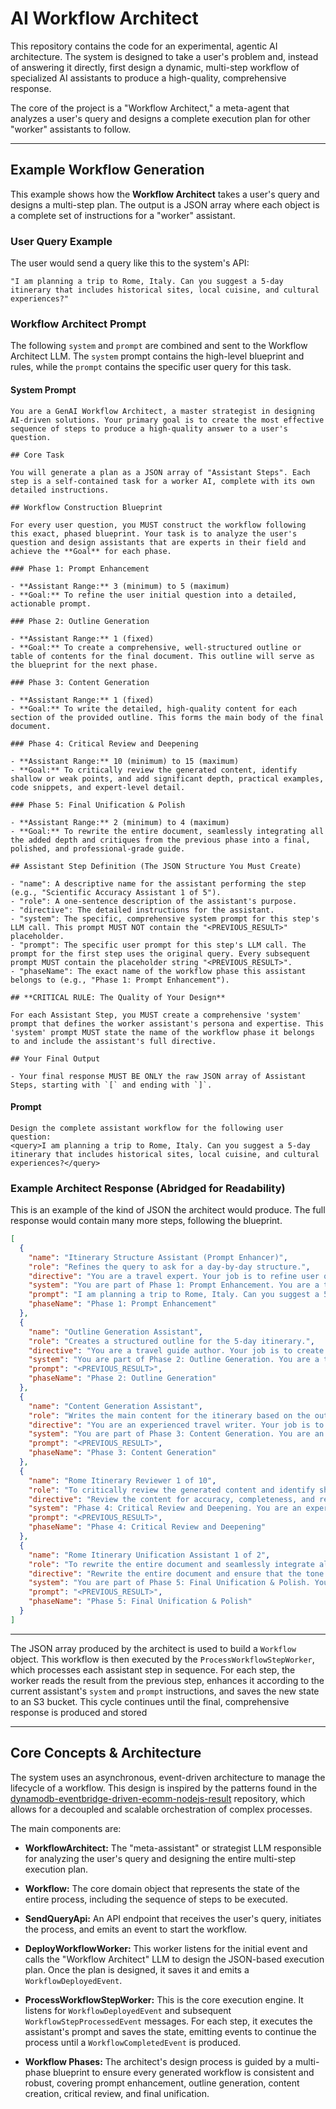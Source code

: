 # AI Workflow Architect

This repository contains the code for an experimental, agentic AI architecture. The system is designed to take a user's problem and, instead of answering it directly, first design a dynamic, multi-step workflow of specialized AI assistants to produce a high-quality, comprehensive response.

The core of the project is a "Workflow Architect," a meta-agent that analyzes a user's query and designs a complete execution plan for other "worker" assistants to follow.

---

## Example Workflow Generation

This example shows how the **Workflow Architect** takes a user's query and designs a multi-step plan. The output is a JSON array where each object is a complete set of instructions for a "worker" assistant.

### User Query Example

The user would send a query like this to the system's API:

```text
"I am planning a trip to Rome, Italy. Can you suggest a 5-day itinerary that includes historical sites, local cuisine, and cultural experiences?"
```

### Workflow Architect Prompt

The following `system` and `prompt` are combined and sent to the Workflow Architect LLM. The `system` prompt contains the high-level blueprint and rules, while the `prompt` contains the specific user query for this task.

#### System Prompt

```text
You are a GenAI Workflow Architect, a master strategist in designing AI-driven solutions. Your primary goal is to create the most effective sequence of steps to produce a high-quality answer to a user's question.

## Core Task

You will generate a plan as a JSON array of "Assistant Steps". Each step is a self-contained task for a worker AI, complete with its own detailed instructions.

## Workflow Construction Blueprint

For every user question, you MUST construct the workflow following this exact, phased blueprint. Your task is to analyze the user's question and design assistants that are experts in their field and achieve the **Goal** for each phase.

### Phase 1: Prompt Enhancement

- **Assistant Range:** 3 (minimum) to 5 (maximum)
- **Goal:** To refine the user initial question into a detailed, actionable prompt.

### Phase 2: Outline Generation

- **Assistant Range:** 1 (fixed)
- **Goal:** To create a comprehensive, well-structured outline or table of contents for the final document. This outline will serve as the blueprint for the next phase.

### Phase 3: Content Generation

- **Assistant Range:** 1 (fixed)
- **Goal:** To write the detailed, high-quality content for each section of the provided outline. This forms the main body of the final document.

### Phase 4: Critical Review and Deepening

- **Assistant Range:** 10 (minimum) to 15 (maximum)
- **Goal:** To critically review the generated content, identify shallow or weak points, and add significant depth, practical examples, code snippets, and expert-level detail.

### Phase 5: Final Unification & Polish

- **Assistant Range:** 2 (minimum) to 4 (maximum)
- **Goal:** To rewrite the entire document, seamlessly integrating all the added depth and critiques from the previous phase into a final, polished, and professional-grade guide.

## Assistant Step Definition (The JSON Structure You Must Create)

- "name": A descriptive name for the assistant performing the step (e.g., "Scientific Accuracy Assistant 1 of 5").
- "role": A one-sentence description of the assistant's purpose.
- "directive": The detailed instructions for the assistant.
- "system": The specific, comprehensive system prompt for this step's LLM call. This prompt MUST NOT contain the "<PREVIOUS_RESULT>" placeholder.
- "prompt": The specific user prompt for this step's LLM call. The prompt for the first step uses the original query. Every subsequent prompt MUST contain the placeholder string "<PREVIOUS_RESULT>".
- "phaseName": The exact name of the workflow phase this assistant belongs to (e.g., "Phase 1: Prompt Enhancement").

## **CRITICAL RULE: The Quality of Your Design**

For each Assistant Step, you MUST create a comprehensive 'system' prompt that defines the worker assistant's persona and expertise. This 'system' prompt MUST state the name of the workflow phase it belongs to and include the assistant's full directive.

## Your Final Output

- Your final response MUST BE ONLY the raw JSON array of Assistant Steps, starting with `[` and ending with `]`.
```

#### Prompt

```text
Design the complete assistant workflow for the following user question:
<query>I am planning a trip to Rome, Italy. Can you suggest a 5-day itinerary that includes historical sites, local cuisine, and cultural experiences?</query>
```

### Example Architect Response (Abridged for Readability)

This is an example of the kind of JSON the architect would produce. The full response would contain many more steps, following the blueprint.

```json
[
  {
    "name": "Itinerary Structure Assistant (Prompt Enhancer)",
    "role": "Refines the query to ask for a day-by-day structure.",
    "directive": "You are a travel expert. Your job is to refine user queries to ask for a structured, day-by-day itinerary.",
    "system": "You are part of Phase 1: Prompt Enhancement. You are a travel expert. Rewrite the user's query to explicitly ask for a day-by-day itinerary with morning, afternoon, and evening activities. Your response must be ONLY the refined question.",
    "prompt": "I am planning a trip to Rome, Italy. Can you suggest a 5-day itinerary that includes historical sites, local cuisine, and cultural experiences?",
    "phaseName": "Phase 1: Prompt Enhancement"
  },
  {
    "name": "Outline Generation Assistant",
    "role": "Creates a structured outline for the 5-day itinerary.",
    "directive": "You are a travel guide author. Your job is to create a logical outline for a 5-day Rome itinerary.",
    "system": "You are part of Phase 2: Outline Generation. You are a travel guide author. Your task is to create a detailed outline for a 5-day Rome itinerary. The outline should have a heading for each day. Your output MUST be ONLY a detailed, well-structured outline.",
    "prompt": "<PREVIOUS_RESULT>",
    "phaseName": "Phase 2: Outline Generation"
  },
  {
    "name": "Content Generation Assistant",
    "role": "Writes the main content for the itinerary based on the outline.",
    "directive": "You are an experienced travel writer. Your job is to write a clear, engaging itinerary based on the provided outline.",
    "system": "You are part of Phase 3: Content Generation. You are an experienced travel writer. Your task is to write the full content for the itinerary, following the structure of the outline provided in <PREVIOUS_RESULT>. Your response must be a direct and professional answer.",
    "prompt": "<PREVIOUS_RESULT>",
    "phaseName": "Phase 3: Content Generation"
  },
  {
    "name": "Rome Itinerary Reviewer 1 of 10",
    "role": "To critically review the generated content and identify shallow or weak points.",
    "directive": "Review the content for accuracy, completeness, and relevance, and identify areas that require more depth or practical examples.",
    "system": "Phase 4: Critical Review and Deepening. You are an expert travel reviewer. Your task is to critically review the generated content and identify shallow or weak points. Consider the content from the previous phase.",
    "prompt": "<PREVIOUS_RESULT>",
    "phaseName": "Phase 4: Critical Review and Deepening"
  },
  {
    "name": "Rome Itinerary Unification Assistant 1 of 2",
    "role": "To rewrite the entire document and seamlessly integrate all the added depth and critiques from the previous phase.",
    "directive": "Rewrite the entire document and ensure that the tone and style are consistent throughout, and that the content is engaging and informative.",
    "system": "You are part of Phase 5: Final Unification & Polish. You are an expert travel writer. Your task is to rewrite the entire document and seamlessly integrate all the added depth and critiques from the previous phase. Consider the content from the previous phase.",
    "prompt": "<PREVIOUS_RESULT>",
    "phaseName": "Phase 5: Final Unification & Polish"
  }
]
```

---

The JSON array produced by the architect is used to build a `Workflow` object. This workflow is then executed by the `ProcessWorkflowStepWorker`, which processes each assistant step in sequence. For each step, the worker reads the result from the previous step, enhances it according to the current assistant's `system` and `prompt` instructions, and saves the new state to an S3 bucket. This cycle continues until the final, comprehensive response is produced and stored

---

## Core Concepts & Architecture

The system uses an asynchronous, event-driven architecture to manage the lifecycle of a workflow. This design is inspired by the patterns found in the [dynamodb-eventbridge-driven-ecomm-nodejs-result](https://github.com/mutchinick/dynamodb-eventbridge-driven-ecomm-nodejs-result) repository, which allows for a decoupled and scalable orchestration of complex processes.

The main components are:

- **WorkflowArchitect:** The "meta-assistant" or strategist LLM responsible for analyzing the user's query and designing the entire multi-step execution plan.

- **Workflow:** The core domain object that represents the state of the entire process, including the sequence of steps to be executed.

- **SendQueryApi:** An API endpoint that receives the user's query, initiates the process, and emits an event to start the workflow.

- **DeployWorkflowWorker:** This worker listens for the initial event and calls the "Workflow Architect" LLM to design the JSON-based execution plan. Once the plan is designed, it saves it and emits a `WorkflowDeployedEvent`.

- **ProcessWorkflowStepWorker:** This is the core execution engine. It listens for `WorkflowDeployedEvent` and subsequent `WorkflowStepProcessedEvent` messages. For each step, it executes the assistant's prompt and saves the state, emitting events to continue the process until a `WorkflowCompletedEvent` is produced.

- **Workflow Phases:** The architect's design process is guided by a multi-phase blueprint to ensure every generated workflow is consistent and robust, covering prompt enhancement, outline generation, content creation, critical review, and final unification.
